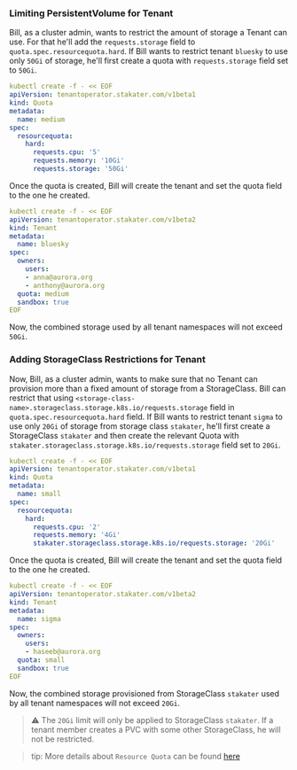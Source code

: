### Limiting PersistentVolume for Tenant

Bill, as a cluster admin, wants to restrict the amount of storage a Tenant can use. For that he'll add the `requests.storage` field to `quota.spec.resourcequota.hard`. If Bill wants to restrict tenant `bluesky` to use only `50Gi` of storage, he'll first create a quota with `requests.storage` field set to `50Gi`.

```yaml
kubectl create -f - << EOF
apiVersion: tenantoperator.stakater.com/v1beta1
kind: Quota
metadata:
  name: medium
spec:
  resourcequota:
    hard:
      requests.cpu: '5'
      requests.memory: '10Gi'
      requests.storage: '50Gi'
```

Once the quota is created, Bill will create the tenant and set the quota field to the one he created.

```yaml
kubectl create -f - << EOF
apiVersion: tenantoperator.stakater.com/v1beta2
kind: Tenant
metadata:
  name: bluesky
spec:
  owners:
    users:
    - anna@aurora.org
    - anthony@aurora.org
  quota: medium
  sandbox: true
EOF
```

Now, the combined storage used by all tenant namespaces will not exceed `50Gi`.

### Adding StorageClass Restrictions for Tenant

Now, Bill, as a cluster admin, wants to make sure that no Tenant can provision more than a fixed amount of storage from a StorageClass. Bill can restrict that using `<storage-class-name>.storageclass.storage.k8s.io/requests.storage` field in `quota.spec.resourcequota.hard` field. If Bill wants to restrict tenant `sigma` to use only `20Gi` of storage from storage class `stakater`, he'll first create a StorageClass `stakater` and then create the relevant Quota with `stakater.storageclass.storage.k8s.io/requests.storage` field set to `20Gi`.

```yaml
kubectl create -f - << EOF
apiVersion: tenantoperator.stakater.com/v1beta1
kind: Quota
metadata:
  name: small
spec:
  resourcequota:
    hard:
      requests.cpu: '2'
      requests.memory: '4Gi'
      stakater.storageclass.storage.k8s.io/requests.storage: '20Gi'
```

Once the quota is created, Bill will create the tenant and set the quota field to the one he created.

```yaml
kubectl create -f - << EOF
apiVersion: tenantoperator.stakater.com/v1beta2
kind: Tenant
metadata:
  name: sigma
spec:
  owners:
    users:
    - haseeb@aurora.org
  quota: small
  sandbox: true
EOF
```

Now, the combined storage provisioned from StorageClass `stakater` used by all tenant namespaces will not exceed `20Gi`.

> ⚠️ The `20Gi` limit will only be applied to StorageClass `stakater`. If a tenant member creates a PVC with some other StorageClass, he will not be restricted.

> tip: More details about `Resource Quota` can be found [here](https://kubernetes.io/docs/concepts/policy/resource-quotas/)
